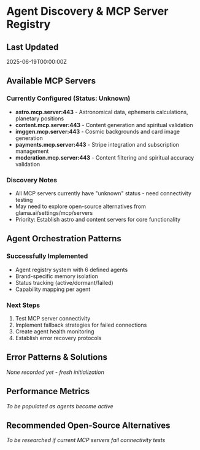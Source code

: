 # Agent Discovery & MCP Server Registry

## Last Updated

2025-06-19T00:00:00Z

## Available MCP Servers

### Currently Configured (Status: Unknown)

- **astro.mcp.server:443** - Astronomical data, ephemeris calculations, planetary positions
- **content.mcp.server:443** - Content generation and spiritual validation
- **imggen.mcp.server:443** - Cosmic backgrounds and card image generation
- **payments.mcp.server:443** - Stripe integration and subscription management
- **moderation.mcp.server:443** - Content filtering and spiritual accuracy validation

### Discovery Notes

- All MCP servers currently have "unknown" status - need connectivity testing
- May need to explore open-source alternatives from glama.ai/settings/mcp/servers
- Priority: Establish astro and content servers for core functionality

## Agent Orchestration Patterns

### Successfully Implemented

- Agent registry system with 6 defined agents
- Brand-specific memory isolation
- Status tracking (active/dormant/failed)
- Capability mapping per agent

### Next Steps

1. Test MCP server connectivity
2. Implement fallback strategies for failed connections
3. Create agent health monitoring
4. Establish error recovery protocols

## Error Patterns & Solutions

_None recorded yet - fresh initialization_

## Performance Metrics

_To be populated as agents become active_

## Recommended Open-Source Alternatives

_To be researched if current MCP servers fail connectivity tests_
